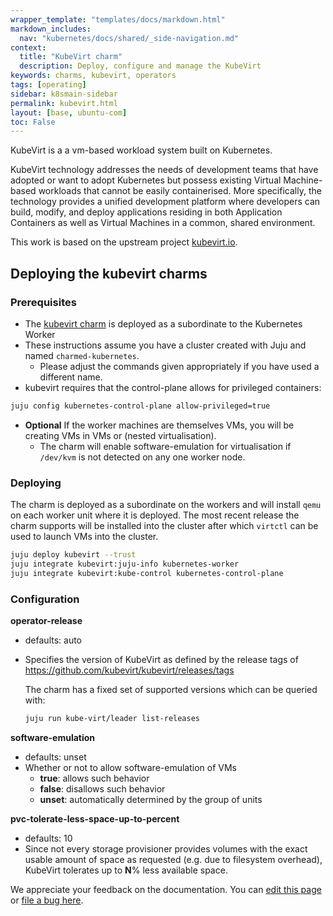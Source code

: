 ```yaml
---
wrapper_template: "templates/docs/markdown.html"
markdown_includes:
  nav: "kubernetes/docs/shared/_side-navigation.md"
context:
  title: "KubeVirt charm"
  description: Deploy, configure and manage the KubeVirt
keywords: charms, kubevirt, operators
tags: [operating]
sidebar: k8smain-sidebar
permalink: kubevirt.html
layout: [base, ubuntu-com]
toc: False
---
```


KubeVirt is a a vm-based workload system built on Kubernetes.

KubeVirt technology addresses the needs of development teams that have adopted
or want to adopt Kubernetes but possess existing Virtual Machine-based workloads
that cannot be easily containerised. More specifically, the technology provides
a unified development platform where developers can build, modify, and deploy
applications residing in both Application Containers as well as Virtual Machines
in a common, shared environment.

This work is based on the upstream project [kubevirt.io][upstream].

## Deploying the kubevirt charms

### Prerequisites 
* The [kubevirt charm][charmhub] is deployed as a subordinate to the Kubernetes Worker
* These instructions assume you have a cluster created with Juju and named `charmed-kubernetes`. 
    - Please adjust the commands given appropriately if you have used a different name.
* kubevirt requires that the control-plane allows for privileged containers:
```bash
juju config kubernetes-control-plane allow-privileged=true
```
* **Optional** If the worker machines are themselves VMs, you will be creating VMs
 in VMs or (nested virtualisation).
    - The charm will enable software-emulation for virtualisation if `/dev/kvm` is not
    detected on any one worker node.

### Deploying

The charm is deployed as a subordinate on the workers and will install `qemu` on each worker
unit where it is deployed. The most recent release the charm supports will be installed into
the cluster after which `virtctl` can be used to launch VMs into the cluster.

```bash
juju deploy kubevirt --trust
juju integrate kubevirt:juju-info kubernetes-worker
juju integrate kubevirt:kube-control kubernetes-control-plane
```

### Configuration

**operator-release**
- defaults: auto
- Specifies the version of KubeVirt as defined by the release
  tags of https://github.com/kubevirt/kubevirt/releases/tags

  The charm has a fixed set of supported versions which can be queried with:
  ```bash
  juju run kube-virt/leader list-releases
  ```

**software-emulation**
- defaults: unset
- Whether or not to allow software-emulation of VMs
    * **true**: allows such behavior
    * **false**: disallows such behavior
    * **unset**: automatically determined by the group of units

**pvc-tolerate-less-space-up-to-percent**
- defaults: 10
- Since not every storage provisioner provides volumes
  with the exact usable amount of space as requested
  (e.g. due to filesystem overhead), KubeVirt tolerates
  up to **N**% less available space.

<!-- LINKS -->
[Kubernetes-operators]: /kubernetes/docs/operator-charms
[upstream]: https://kubevirt.io/
[charmhub]: https://charmhub.io/kubevirt

<!-- FEEDBACK -->
<div class="p-notification--information">
  <div class="p-notification__content">
    <p class="p-notification__message">We appreciate your feedback on the documentation. You can
    <a href="https://github.com/charmed-kubernetes/kubernetes-docs/edit/main/pages/k8s/kubevirt.md" >edit this page</a>
    or
    <a href="https://github.com/charmed-kubernetes/kubernetes-docs/issues/new" >file a bug here</a>.</p>
  </div>
</div>
